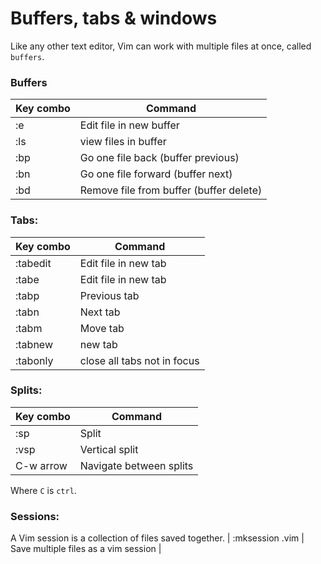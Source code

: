 # Buffers, tabs & windows

Like any other text editor, Vim can work with multiple files at once, called `buffers`.

### Buffers
| Key combo | Command |
| --- | --- |
| :e | Edit file in new buffer |
| :ls | view files in buffer |
| :bp | Go one file back (buffer previous) |
| :bn | Go one file forward (buffer next) |
| :bd | Remove file from buffer (buffer delete) |

### Tabs:
| Key combo | Command |
| --- | --- |
| :tabedit <file> | Edit file in new tab |
| :tabe <file> | Edit file in new tab |
| :tabp | Previous tab |
| :tabn | Next tab |
| :tabm | Move tab |
| :tabnew | new tab |
| :tabonly | close all tabs not in focus |

### Splits:
| Key combo | Command |
| --- | --- |
| :sp | Split |
| :vsp | Vertical split |
| C-w arrow | Navigate between splits |
Where `C` is `ctrl`.

### Sessions:
A Vim session is a collection of files saved together.
| :mksession <file>.vim | Save multiple files as a vim session |



